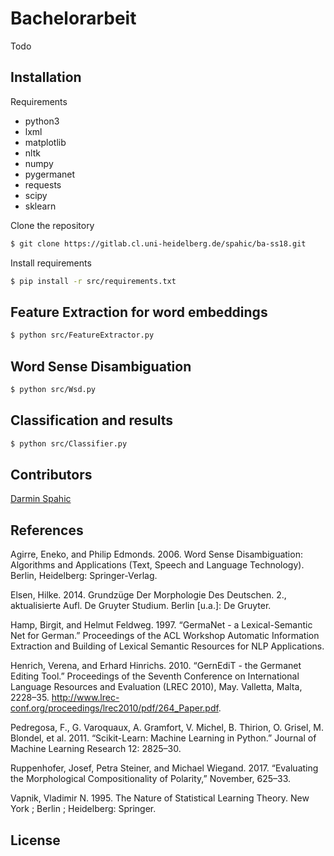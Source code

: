 # Bachelorarbeit
Todo

## Installation
Requirements
- python3
- lxml
- matplotlib
- nltk
- numpy
- pygermanet
- requests
- scipy
- sklearn

Clone the repository
```bash
$ git clone https://gitlab.cl.uni-heidelberg.de/spahic/ba-ss18.git
```

Install requirements
```bash
$ pip install -r src/requirements.txt
```

## Feature Extraction for word embeddings
```bash
$ python src/FeatureExtractor.py
```

## Word Sense Disambiguation
```bash
$ python src/Wsd.py
```

## Classification and results
```bash
$ python src/Classifier.py
```

## Contributors
[Darmin Spahic](https://github.com/darminspahic)

## References
Agirre, Eneko, and Philip Edmonds. 2006. Word Sense Disambiguation: Algorithms and Applications (Text, Speech and Language Technology). Berlin, Heidelberg: Springer-Verlag.

Elsen, Hilke. 2014. Grundzüge Der Morphologie Des Deutschen. 2., aktualisierte Aufl. De Gruyter Studium. Berlin [u.a.]: De Gruyter.

Hamp, Birgit, and Helmut Feldweg. 1997. “GermaNet - a Lexical-Semantic Net for German.” Proceedings of the ACL Workshop Automatic Information Extraction and Building of Lexical Semantic Resources for NLP Applications.

Henrich, Verena, and Erhard Hinrichs. 2010. “GernEdiT - the Germanet Editing Tool.” Proceedings of the Seventh Conference on International Language Resources and Evaluation (LREC 2010), May. Valletta, Malta, 2228–35. http://www.lrec-conf.org/proceedings/lrec2010/pdf/264_Paper.pdf.

Pedregosa, F., G. Varoquaux, A. Gramfort, V. Michel, B. Thirion, O. Grisel, M. Blondel, et al. 2011. “Scikit-Learn: Machine Learning in Python.” Journal of Machine Learning Research 12: 2825–30.

Ruppenhofer, Josef, Petra Steiner, and Michael Wiegand. 2017. “Evaluating the Morphological Compositionality of Polarity,” November, 625–33.

Vapnik, Vladimir N. 1995. The Nature of Statistical Learning Theory. New York ; Berlin ; Heidelberg: Springer.

## License
